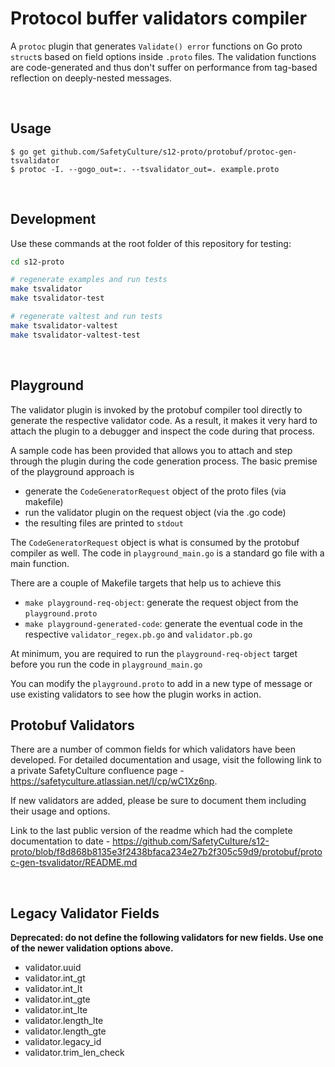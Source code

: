 # Protocol buffer validators compiler

A `protoc` plugin that generates `Validate() error` functions on Go proto `struct`s based on field options inside `.proto` files. The validation functions are code-generated and thus don't suffer on performance from tag-based reflection on deeply-nested messages.

&nbsp;

## Usage

```
$ go get github.com/SafetyCulture/s12-proto/protobuf/protoc-gen-tsvalidator
$ protoc -I. --gogo_out=:. --tsvalidator_out=. example.proto
```
&nbsp;

## Development

Use these commands at the root folder of this repository for testing:
```bash
cd s12-proto

# regenerate examples and run tests
make tsvalidator
make tsvalidator-test

# regenerate valtest and run tests
make tsvalidator-valtest
make tsvalidator-valtest-test
```
&nbsp;

## Playground

The validator plugin is invoked by the protobuf compiler tool directly to generate the respective validator code.
As a result, it makes it very hard to attach the plugin to a debugger and inspect the code during that process.

A sample code has been provided that allows you to attach and step through the plugin during the code generation process. 
The basic premise of the playground approach is
- generate the `CodeGeneratorRequest` object of the proto files (via makefile)
- run the validator plugin on the request object (via the .go code)
- the resulting files are printed to `stdout`

The `CodeGeneratorRequest` object is what is consumed by the protobuf compiler as well. 
The code in `playground_main.go` is a standard go file with a main function.

There are a couple of Makefile targets that help us to achieve this 
- `make playground-req-object`: generate the request object from the `playground.proto`
- `make playground-generated-code`: generate the eventual code in the respective `validator_regex.pb.go` and `validator.pb.go`

At minimum, you are required to run the `playground-req-object` target before you run the code in `playground_main.go`

You can modify the `playground.proto` to add in a new type of message or use existing validators to see how the plugin works in action.

## Protobuf Validators
There are a number of common fields for which validators have been developed. For detailed documentation and usage, visit the following link to a private SafetyCulture confluence page - https://safetyculture.atlassian.net/l/cp/wC1Xz6np. 

If new validators are added, please be sure to document them including their usage and options.

Link to the last public version of the readme which had the complete documentation to date - https://github.com/SafetyCulture/s12-proto/blob/f8d868b8135e3f2438bfaca234e27b2f305c59d9/protobuf/protoc-gen-tsvalidator/README.md 

&nbsp;

## Legacy Validator Fields

__Deprecated: do not define the following validators for new fields. Use one of the newer validation options above.__

- validator.uuid
- validator.int_gt
- validator.int_lt
- validator.int_gte
- validator.int_lte
- validator.length_lte
- validator.length_gte
- validator.legacy_id
- validator.trim_len_check
